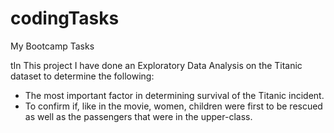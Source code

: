 # codingTasks
My Bootcamp Tasks

tIn This project I have done an Exploratory Data Analysis on the Titanic dataset to determine the following:
- The most important factor in determining survival of the Titanic incident.
- To confirm if, like in the movie, women, children were first to be rescued as well as the passengers that were in the upper-class.
